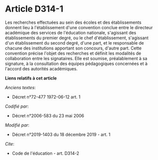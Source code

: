 # Article D314-1

Les recherches effectuées au sein des écoles et des établissements donnent lieu à l'établissement d'une convention conclue
entre le directeur académique des services de l'éducation nationale, s'agissant des établissements du premier degré, ou le
chef d'établissement, s'agissant d'un établissement du second degré, d'une part, et le responsable de chacune des
institutions apportant son concours, d'autre part. Cette convention précise l'objet des recherches et définit les modalités
de collaboration entre les signataires. Elle est soumise, préalablement à sa signature, à la consultation des équipes
pédagogiques concernées et à l'accord des autorités académiques.

**Liens relatifs à cet article**

_Anciens textes_:

  - Décret n°72-477 1972-06-12 art. 1

_Codifié par_:

  - Décret n°2006-583 du 23 mai 2006

_Modifié par_:

  - Décret n°2019-1403 du 18 décembre 2019 - art. 1

_Cite_:

  - Code de l'éducation - art. D314-2
